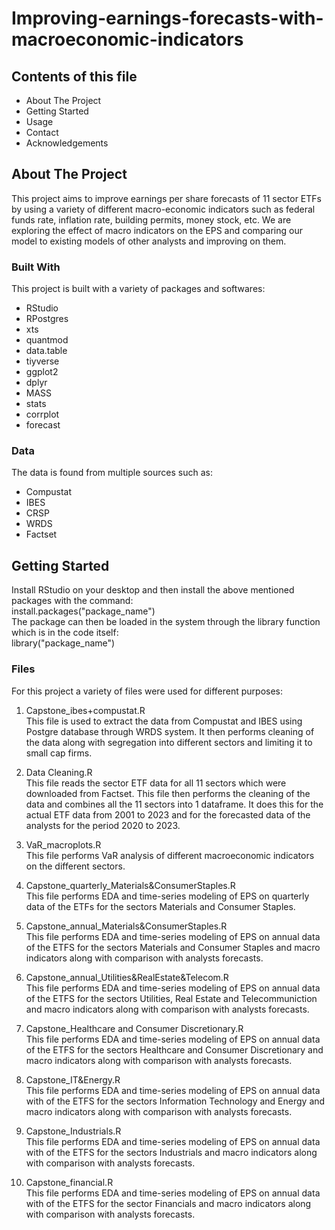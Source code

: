 # Improving-earnings-forecasts-with-macroeconomic-indicators

## Contents of this file
 - About The Project
 - Getting Started
 - Usage
 - Contact
 - Acknowledgements

## About The Project
This project aims to improve earnings per share forecasts of 11 sector ETFs by using a variety of different macro-economic indicators such as federal funds rate, inflation rate, building permits, money stock, etc. We are exploring the effect of macro indicators on the EPS and comparing our model to existing models of other analysts and improving on them.

### Built With
This project is built with a variety of packages and softwares:
- RStudio
- RPostgres
- xts
- quantmod
- data.table
- tiyverse
- ggplot2
- dplyr
- MASS
- stats
- corrplot
- forecast

### Data
The data is found from multiple sources such as:
- Compustat
- IBES
- CRSP
- WRDS
- Factset

## Getting Started
Install RStudio on your desktop and then install the above mentioned packages with the command:<br/>
install.packages("package_name")<br/>
The package can then be loaded in the system through the library function which is in the code itself:<br/>
library("package_name")

### Files
For this project a variety of files were used for different purposes:<br/>

1. Capstone_ibes+compustat.R<br/>
This file is used to extract the data from Compustat and IBES using Postgre database through WRDS system. It then performs cleaning of the data along with segregation into different sectors and limiting it to small cap firms.

2. Data Cleaning.R<br/>
This file reads the sector ETF data for all 11 sectors which were downloaded from Factset. This file then performs the cleaning of the data and combines all the 11 sectors into 1 dataframe. It does this for the actual ETF data from 2001 to 2023 and for the forecasted data of the analysts for the period 2020 to 2023.

3. VaR_macroplots.R<br/>
This file performs VaR analysis of different macroeconomic indicators on the different sectors. 

4. Capstone_quarterly_Materials&ConsumerStaples.R<br/>
This file performs EDA and time-series modeling of EPS on quarterly data of the ETFs for the sectors Materials and Consumer Staples.

5. Capstone_annual_Materials&ConsumerStaples.R<br/>
This file performs EDA and time-series modeling of EPS on annual data of the ETFS for the sectors Materials and Consumer Staples and macro indicators along with comparison with analysts forecasts.

6. Capstone_annual_Utilities&RealEstate&Telecom.R<br/>
This file performs EDA and time-series modeling of EPS on annual data of the ETFS for the sectors Utilities, Real Estate and Telecommuniction and macro indicators along with comparison with analysts forecasts.

7. Capstone_Healthcare and Consumer Discretionary.R<br/>
This file performs EDA and time-series modeling of EPS on annual data of the ETFS for the sectors Healthcare and Consumer Discretionary and macro indicators along with comparison with analysts forecasts.

8. Capstone_IT&Energy.R<br>
This file performs EDA and time-series modeling of EPS on annual data with of the ETFS for the sectors Information Technology and Energy and macro indicators along with comparison with analysts forecasts.

9. Capstone_Industrials.R<br/>
This file performs EDA and time-series modeling of EPS on annual data with of the ETFS for the sectors Industrials and macro indicators along with comparison with analysts forecasts.

10. Capstone_financial.R<br/>
This file performs EDA and time-series modeling of EPS on annual data with of the ETFS for the sector Financials and macro indicators along with comparison with analysts forecasts.
